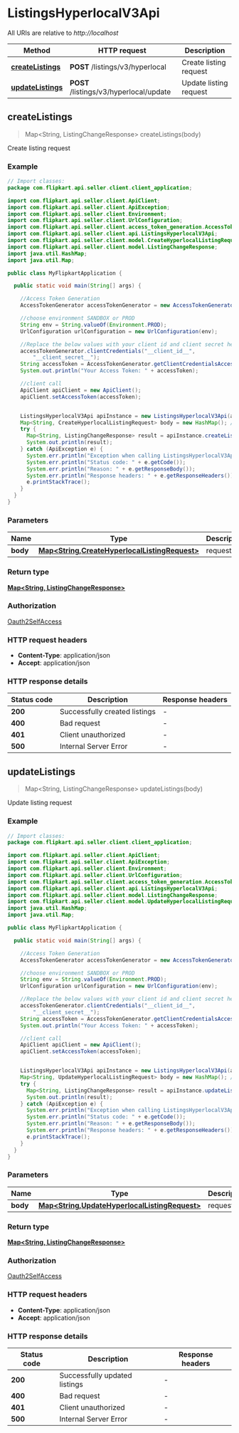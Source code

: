 # ListingsHyperlocalV3Api

All URIs are relative to *http://localhost*

| Method | HTTP request | Description |
|------------- | ------------- | -------------|
| [**createListings**](ListingsHyperlocalV3Api.md#createListings) | **POST** /listings/v3/hyperlocal | Create listing request |
| [**updateListings**](ListingsHyperlocalV3Api.md#updateListings) | **POST** /listings/v3/hyperlocal/update | Update listing request |



## createListings

> Map&lt;String, ListingChangeResponse&gt; createListings(body)

Create listing request

### Example

```java
// Import classes:
package com.flipkart.api.seller.client.client_application;

import com.flipkart.api.seller.client.ApiClient;
import com.flipkart.api.seller.client.ApiException;
import com.flipkart.api.seller.client.Environment;
import com.flipkart.api.seller.client.UrlConfiguration;
import com.flipkart.api.seller.client.access_token_generation.AccessTokenGenerator;
import com.flipkart.api.seller.client.api.ListingsHyperlocalV3Api;
import com.flipkart.api.seller.client.model.CreateHyperlocalListingRequest;
import com.flipkart.api.seller.client.model.ListingChangeResponse;
import java.util.HashMap;
import java.util.Map;

public class MyFlipkartApplication {

  public static void main(String[] args) {

    //Access Token Generation
    AccessTokenGenerator accessTokenGenerator = new AccessTokenGenerator();

    //choose environment SANDBOX or PROD
    String env = String.valueOf(Environment.PROD);
    UrlConfiguration urlConfiguration = new UrlConfiguration(env);

    //Replace the below values with your client id and client secret here
    accessTokenGenerator.clientCredentials("__client_id__",
        "__client_secret__");
    String accessToken = AccessTokenGenerator.getClientCredentialsAccessToken();
    System.out.println("Your Access Token: " + accessToken);

    //client call
    ApiClient apiClient = new ApiClient();
    apiClient.setAccessToken(accessToken);


    ListingsHyperlocalV3Api apiInstance = new ListingsHyperlocalV3Api(apiClient);
    Map<String, CreateHyperlocalListingRequest> body = new HashMap(); // Map<String, CreateHyperlocalListingRequest> | request
    try {
      Map<String, ListingChangeResponse> result = apiInstance.createListings(body);
      System.out.println(result);
    } catch (ApiException e) {
      System.err.println("Exception when calling ListingsHyperlocalV3Api#createListings");
      System.err.println("Status code: " + e.getCode());
      System.err.println("Reason: " + e.getResponseBody());
      System.err.println("Response headers: " + e.getResponseHeaders());
      e.printStackTrace();
    }
  }
}
```

### Parameters


| Name | Type | Description  | Notes |
|------------- | ------------- | ------------- | -------------|
| **body** | [**Map&lt;String,CreateHyperlocalListingRequest&gt;**](CreateHyperlocalListingRequest.md)| request | |

### Return type

[**Map&lt;String, ListingChangeResponse&gt;**](ListingChangeResponse.md)

### Authorization

[Oauth2SelfAccess](../README.md#Oauth2SelfAccess)

### HTTP request headers

- **Content-Type**: application/json
- **Accept**: application/json

### HTTP response details
| Status code | Description | Response headers |
|-------------|-------------|------------------|
| **200** | Successfully created listings |  -  |
| **400** | Bad request |  -  |
| **401** | Client unauthorized |  -  |
| **500** | Internal Server Error |  -  |


## updateListings

> Map&lt;String, ListingChangeResponse&gt; updateListings(body)

Update listing request

### Example

```java
// Import classes:
package com.flipkart.api.seller.client.client_application;

import com.flipkart.api.seller.client.ApiClient;
import com.flipkart.api.seller.client.ApiException;
import com.flipkart.api.seller.client.Environment;
import com.flipkart.api.seller.client.UrlConfiguration;
import com.flipkart.api.seller.client.access_token_generation.AccessTokenGenerator;
import com.flipkart.api.seller.client.api.ListingsHyperlocalV3Api;
import com.flipkart.api.seller.client.model.ListingChangeResponse;
import com.flipkart.api.seller.client.model.UpdateHyperlocalListingRequest;
import java.util.HashMap;
import java.util.Map;

public class MyFlipkartApplication {

  public static void main(String[] args) {

    //Access Token Generation
    AccessTokenGenerator accessTokenGenerator = new AccessTokenGenerator();

    //choose environment SANDBOX or PROD
    String env = String.valueOf(Environment.PROD);
    UrlConfiguration urlConfiguration = new UrlConfiguration(env);

    //Replace the below values with your client id and client secret here
    accessTokenGenerator.clientCredentials("__client_id__",
        "__client_secret__");
    String accessToken = AccessTokenGenerator.getClientCredentialsAccessToken();
    System.out.println("Your Access Token: " + accessToken);

    //client call
    ApiClient apiClient = new ApiClient();
    apiClient.setAccessToken(accessToken);


    ListingsHyperlocalV3Api apiInstance = new ListingsHyperlocalV3Api(apiClient);
    Map<String, UpdateHyperlocalListingRequest> body = new HashMap(); // Map<String, UpdateHyperlocalListingRequest> | request
    try {
      Map<String, ListingChangeResponse> result = apiInstance.updateListings(body);
      System.out.println(result);
    } catch (ApiException e) {
      System.err.println("Exception when calling ListingsHyperlocalV3Api#updateListings");
      System.err.println("Status code: " + e.getCode());
      System.err.println("Reason: " + e.getResponseBody());
      System.err.println("Response headers: " + e.getResponseHeaders());
      e.printStackTrace();
    }
  }
}

```

### Parameters


| Name | Type | Description  | Notes |
|------------- | ------------- | ------------- | -------------|
| **body** | [**Map&lt;String,UpdateHyperlocalListingRequest&gt;**](UpdateHyperlocalListingRequest.md)| request | |

### Return type

[**Map&lt;String, ListingChangeResponse&gt;**](ListingChangeResponse.md)

### Authorization

[Oauth2SelfAccess](../README.md#Oauth2SelfAccess)

### HTTP request headers

- **Content-Type**: application/json
- **Accept**: application/json

### HTTP response details
| Status code | Description | Response headers |
|-------------|-------------|------------------|
| **200** | Successfully updated listings |  -  |
| **400** | Bad request |  -  |
| **401** | Client unauthorized |  -  |
| **500** | Internal Server Error |  -  |

